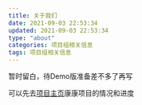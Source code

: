 ```yaml
---
title: 关于我们
date: 2021-09-03 22:53:34
updated: 2021-09-03 22:53:34
type: "about"
categories: 项目组相关信息
tags: 项目组相关信息
---
```


暂时留白，待Demo版准备差不多了再写

可以先去[项目主页](https://github.com/luckykeeper/LOVE69_renpy_remaster)康康项目的情况和进度

